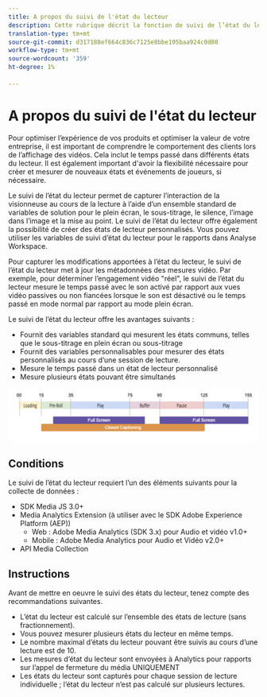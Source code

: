```yaml
---
title: A propos du suivi de l'état du lecteur
description: Cette rubrique décrit la fonction de suivi de l’état du lecteur, y compris les exigences et les directives relatives à la mise en oeuvre et à l’rapports des états du lecteur.
translation-type: tm+mt
source-git-commit: d317188ef664c836c7125e8bbe195baa924c0d80
workflow-type: tm+mt
source-wordcount: '359'
ht-degree: 1%

---
```



# A propos du suivi de l&#39;état du lecteur

Pour optimiser l’expérience de vos produits et optimiser la valeur de votre entreprise, il est important de comprendre le comportement des clients lors de l’affichage des vidéos. Cela inclut le temps passé dans différents états du lecteur.  Il est également important d&#39;avoir la flexibilité nécessaire pour créer et mesurer de nouveaux états et événements de joueurs, si nécessaire.

Le suivi de l’état du lecteur permet de capturer l’interaction de la visionneuse au cours de la lecture à l’aide d’un ensemble standard de variables de solution pour le plein écran, le sous-titrage, le silence, l’image dans l’image et la mise au point.  Le suivi de l’état du lecteur offre également la possibilité de créer des états de lecteur personnalisés. Vous pouvez utiliser les variables de suivi d’état du lecteur pour le rapports dans Analyse Workspace.

Pour capturer les modifications apportées à l’état du lecteur, le suivi de l’état du lecteur met à jour les métadonnées des mesures vidéo. Par exemple, pour déterminer l’engagement vidéo &quot;réel&quot;, le suivi de l’état du lecteur mesure le temps passé avec le son activé par rapport aux vues vidéo passives ou non fiancées lorsque le son est désactivé ou le temps passé en mode normal par rapport au mode plein écran.

Le suivi de l’état du lecteur offre les avantages suivants :

* Fournit des variables standard qui mesurent les états communs, telles que le sous-titrage en plein écran ou sous-titrage
* Fournit des variables personnalisables pour mesurer des états personnalisés au cours d’une session de lecture.
* Mesure le temps passé dans un état de lecteur personnalisé
* Mesure plusieurs états pouvant être simultanés

![Suivi des états du lecteur](assets/player_state_tracking.png)

## Conditions

Le suivi de l’état du lecteur requiert l’un des éléments suivants pour la collecte de données :
* SDK Media JS 3.0+
* Media Analytics Extension (à utiliser avec le SDK Adobe Experience Platform (AEP))
   * Web : Adobe Media Analytics (SDK 3.x) pour Audio et vidéo v1.0+
   * Mobile : Adobe Media Analytics pour Audio et Vidéo v2.0+
* API Media Collection

## Instructions

Avant de mettre en oeuvre le suivi des états du lecteur, tenez compte des recommandations suivantes.

* L’état du lecteur est calculé sur l’ensemble des états de lecture (sans fractionnement).
* Vous pouvez mesurer plusieurs états du lecteur en même temps.
* Le nombre maximal d’états du lecteur pouvant être suivis au cours d’une lecture est de 10. 
* Les mesures d’état du lecteur sont envoyées à Analytics pour rapports sur l’appel de fermeture du média UNIQUEMENT
* Les états du lecteur sont capturés pour chaque session de lecture individuelle ; l’état du lecteur n’est pas calculé sur plusieurs lectures. 
